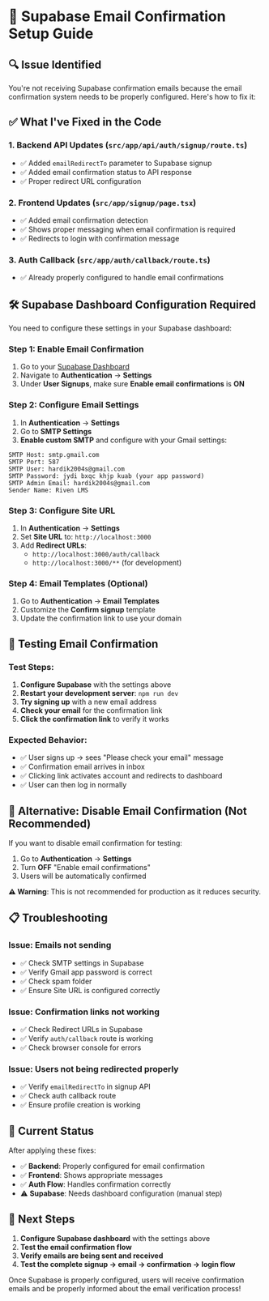 # 📧 Supabase Email Confirmation Setup Guide

## 🔍 **Issue Identified**

You're not receiving Supabase confirmation emails because the email confirmation system needs to be properly configured. Here's how to fix it:

## ✅ **What I've Fixed in the Code**

### 1. **Backend API Updates** (`src/app/api/auth/signup/route.ts`)
- ✅ Added `emailRedirectTo` parameter to Supabase signup
- ✅ Added email confirmation status to API response
- ✅ Proper redirect URL configuration

### 2. **Frontend Updates** (`src/app/signup/page.tsx`)
- ✅ Added email confirmation detection
- ✅ Shows proper messaging when email confirmation is required
- ✅ Redirects to login with confirmation message

### 3. **Auth Callback** (`src/app/auth/callback/route.ts`)
- ✅ Already properly configured to handle email confirmations

## 🛠️ **Supabase Dashboard Configuration Required**

You need to configure these settings in your Supabase dashboard:

### **Step 1: Enable Email Confirmation**
1. Go to your [Supabase Dashboard](https://supabase.com/dashboard)
2. Navigate to **Authentication** → **Settings**
3. Under **User Signups**, make sure **Enable email confirmations** is **ON**

### **Step 2: Configure Email Settings**
1. In **Authentication** → **Settings**
2. Go to **SMTP Settings**
3. **Enable custom SMTP** and configure with your Gmail settings:

```
SMTP Host: smtp.gmail.com
SMTP Port: 587
SMTP User: hardik2004s@gmail.com
SMTP Password: jydi bxqc khjp kuab (your app password)
SMTP Admin Email: hardik2004s@gmail.com
Sender Name: Riven LMS
```

### **Step 3: Configure Site URL**
1. In **Authentication** → **Settings**
2. Set **Site URL** to: `http://localhost:3000`
3. Add **Redirect URLs**:
   - `http://localhost:3000/auth/callback`
   - `http://localhost:3000/**` (for development)

### **Step 4: Email Templates (Optional)**
1. Go to **Authentication** → **Email Templates**
2. Customize the **Confirm signup** template
3. Update the confirmation link to use your domain

## 🧪 **Testing Email Confirmation**

### **Test Steps:**
1. **Configure Supabase** with the settings above
2. **Restart your development server**: `npm run dev`
3. **Try signing up** with a new email address
4. **Check your email** for the confirmation link
5. **Click the confirmation link** to verify it works

### **Expected Behavior:**
- ✅ User signs up → sees "Please check your email" message
- ✅ Confirmation email arrives in inbox
- ✅ Clicking link activates account and redirects to dashboard
- ✅ User can then log in normally

## 🔧 **Alternative: Disable Email Confirmation (Not Recommended)**

If you want to disable email confirmation for testing:

1. Go to **Authentication** → **Settings**
2. Turn **OFF** "Enable email confirmations"
3. Users will be automatically confirmed

**⚠️ Warning**: This is not recommended for production as it reduces security.

## 📋 **Troubleshooting**

### **Issue: Emails not sending**
- ✅ Check SMTP settings in Supabase
- ✅ Verify Gmail app password is correct
- ✅ Check spam folder
- ✅ Ensure Site URL is configured correctly

### **Issue: Confirmation links not working**
- ✅ Check Redirect URLs in Supabase
- ✅ Verify `auth/callback` route is working
- ✅ Check browser console for errors

### **Issue: Users not being redirected properly**
- ✅ Verify `emailRedirectTo` in signup API
- ✅ Check auth callback route
- ✅ Ensure profile creation is working

## 🎯 **Current Status**

After applying these fixes:
- ✅ **Backend**: Properly configured for email confirmation
- ✅ **Frontend**: Shows appropriate messages
- ✅ **Auth Flow**: Handles confirmation correctly
- ⚠️ **Supabase**: Needs dashboard configuration (manual step)

## 🚀 **Next Steps**

1. **Configure Supabase dashboard** with the settings above
2. **Test the email confirmation flow**
3. **Verify emails are being sent and received**
4. **Test the complete signup → email → confirmation → login flow**

Once Supabase is properly configured, users will receive confirmation emails and be properly informed about the email verification process!
